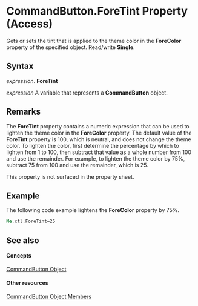 
# CommandButton.ForeTint Property (Access)

Gets or sets the tint that is applied to the theme color in the  **ForeColor** property of the specified object. Read/write **Single**.


## Syntax

 _expression_. **ForeTint**

 _expression_ A variable that represents a **CommandButton** object.


## Remarks

The  **ForeTint** property contains a numeric expression that can be used to lighten the theme color in the **ForeColor** property. The default value of the **ForeTint** property is 100, which is neutral, and does not change the theme color. To lighten the color, first determine the percentage by which to lighten from 1 to 100, then subtract that value as a whole number from 100 and use the remainder. For example, to lighten the theme color by 75%, subtract 75 from 100 and use the remainder, which is 25.

This property is not surfaced in the property sheet.


## Example

The following code example lightens the  **ForeColor** property by 75%.


```vb
Me.ctl.ForeTint=25
```


## See also


#### Concepts


[CommandButton Object](25e7c0b7-03c1-dffe-8f52-4ec59739f6b8.md)
#### Other resources


[CommandButton Object Members](9e1c10e6-0d03-78fd-ac9d-3f086ce1e0f5.md)